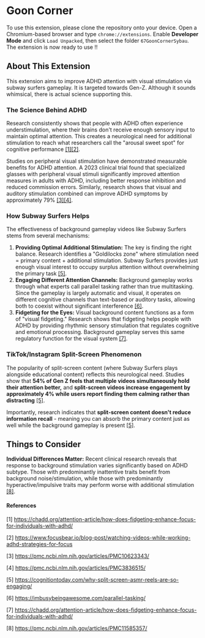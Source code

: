 # Goon Corner
To use this extension, please clone the repository onto your device. Open a Chromium-based browser and type `chrome://extensions`. Enable **Developer Mode** and click `Load Unpacked`, then select the folder `67GoonCornerSybau`. The extension is now ready to use !!

## About This Extension
This extension aims to improve ADHD attention with visual stimulation via subway surfers gameplay. It is targeted towards Gen-Z. Although it sounds whimsical, there is actual science supporting this.

### The Science Behind ADHD
Research consistently shows that people with ADHD often experience understimulation, where their brains don't receive enough sensory input to maintain optimal attention. This creates a neurological need for additional stimulation to reach what researchers call the "arousal sweet spot" for cognitive performance [[1]](#1)[[2]](#2). 

Studies on peripheral visual stimulation have demonstrated measurable benefits for ADHD attention. A 2023 clinical trial found that specialized glasses with peripheral visual stimuli significantly improved attention measures in adults with ADHD, including better response inhibition and reduced commission errors. Similarly, research shows that visual and auditory stimulation combined can improve ADHD symptoms by approximately 79% [[3]](#3)[[4]](#4).

### How Subway Surfers Helps
The effectiveness of background gameplay videos like Subway Surfers stems from several mechanisms:

1. **Providing Optimal Additional Stimulation:** The key is finding the right balance. Research identifies a "Goldilocks zone" where stimulation need = primary content + additional stimulation. Subway Surfers provides just enough visual interest to occupy surplus attention without overwhelming the primary task [[5]](#5). 
2. **Engaging Different Attention Channels:** Background gameplay works through what experts call parallel tasking rather than true multitasking. Since the gameplay is largely automatic and visual, it operates on different cognitive channels than text-based or auditory tasks, allowing both to coexist without significant interference [[6]](#6). 
3. **Fidgeting for the Eyes:** Visual background content functions as a form of "visual fidgeting." Research shows that fidgeting helps people with ADHD by providing rhythmic sensory stimulation that regulates cognitive and emotional processing. Background gameplay serves this same regulatory function for the visual system [[7]](#7).

### TikTok/Instagram Split-Screen Phenomenon
The popularity of split-screen content (where Subway Surfers plays alongside educational content) reflects this neurological need. Studies show that **54% of Gen Z feels that multiple videos simultaneously hold their attention better,** and **split-screen videos increase engagement by approximately 4% while users report finding them calming rather than distracting** [[5]](#5).

Importantly, research indicates that **split-screen content doesn't reduce information recall** - meaning you can absorb the primary content just as well while the background gameplay is present [[5]](#5).

## Things to Consider
**Individual Differences Matter:** Recent clinical research reveals that response to background stimulation varies significantly based on ADHD subtype. Those with predominantly inattentive traits benefit from background noise/stimulation, while those with predominantly hyperactive/impulsive traits may perform worse with additional stimulation [[8]](#8). 

#### References
<a id="1">[1]</a> https://chadd.org/attention-article/how-does-fidgeting-enhance-focus-for-individuals-with-adhd/

<a id="2">[2]</a> https://www.focusbear.io/blog-post/watching-videos-while-working-adhd-strategies-for-focus

<a id="3">[3]</a> https://pmc.ncbi.nlm.nih.gov/articles/PMC10623343/

<a id="4">[4]</a> https://pmc.ncbi.nlm.nih.gov/articles/PMC3836515/

<a id="5">[5]</a> https://cognitiontoday.com/why-split-screen-asmr-reels-are-so-engaging/

<a id="6">[6]</a> https://imbusybeingawesome.com/parallel-tasking/

<a id="7">[7]</a> https://chadd.org/attention-article/how-does-fidgeting-enhance-focus-for-individuals-with-adhd/

<a id="8">[8]</a> https://pmc.ncbi.nlm.nih.gov/articles/PMC11585357/
